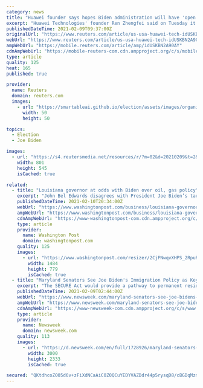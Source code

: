 ```yaml
---
category: news
title: "Huawei founder says hopes Biden administration will have 'open policy'"
excerpt: "Huawei Technologies' founder Ren Zhengfei said on Tuesday it would be \"extremely difficult\" for the United States to end the sanctions that have crippled its phone business, but that he hoped the new U."
publishedDateTime: 2021-02-09T09:37:00Z
originalUrl: "https://www.reuters.com/article/us-usa-huawei-tech-idUSKBN2A90AY"
webUrl: "https://www.reuters.com/article/us-usa-huawei-tech-idUSKBN2A90AY"
ampWebUrl: "https://mobile.reuters.com/article/amp/idUSKBN2A90AY"
cdnAmpWebUrl: "https://mobile-reuters-com.cdn.ampproject.org/c/s/mobile.reuters.com/article/amp/idUSKBN2A90AY"
type: article
quality: 125
heat: 165
published: true

provider:
  name: Reuters
  domain: reuters.com
  images:
    - url: "https://smartableai.github.io/election/assets/images/organizations/reuters.com-50x50.jpg"
      width: 50
      height: 50

topics:
  - Election
  - Joe Biden

images:
  - url: "https://s4.reutersmedia.net/resources/r/?m=02&d=20210209&t=2&i=1550827940&w=&fh=545px&fw=&ll=&pl=&sq=&r=LYNXMPEH18068"
    width: 801
    height: 545
    isCached: true

related:
  - title: "Louisiana governor at odds with Biden over oil, gas policy"
    excerpt: "John Bel Edwards disagrees with President Joe Biden’s targeting of fossil fuel industries and wants the White House to reconsider its decision to pause new oil and gas drilling leases in the Gulf of Mexico,"
    publishedDateTime: 2021-02-10T20:34:00Z
    webUrl: "https://www.washingtonpost.com/business/louisiana-governor-at-odds-with-biden-over-oil-gas-policy/2021/02/10/19b59aae-6bdf-11eb-a66e-e27046e9e898_story.html"
    ampWebUrl: "https://www.washingtonpost.com/business/louisiana-governor-at-odds-with-biden-over-oil-gas-policy/2021/02/10/19b59aae-6bdf-11eb-a66e-e27046e9e898_story.html?outputType=amp"
    cdnAmpWebUrl: "https://www-washingtonpost-com.cdn.ampproject.org/c/s/www.washingtonpost.com/business/louisiana-governor-at-odds-with-biden-over-oil-gas-policy/2021/02/10/19b59aae-6bdf-11eb-a66e-e27046e9e898_story.html?outputType=amp"
    type: article
    provider:
      name: Washington Post
      domain: washingtonpost.com
    quality: 125
    images:
      - url: "https://www.washingtonpost.com/resizer/2CjPNwqvXHPS_2RpuRTKY-p3eVo=/1484x0/www.washingtonpost.com/pb/resources/img/twp-social-share.png"
        width: 1484
        height: 779
        isCached: true
  - title: "Maryland Senators See Joe Biden's Immigration Policy as Key To Grant Citizenship To TPS Holders"
    excerpt: "The SECURE Act would provide a pathway to permanent resident status for over 400,000 immigrants who have Temporary Protected Status after fleeing natural disasters and civil unrest in their home countries."
    publishedDateTime: 2021-02-09T02:44:00Z
    webUrl: "https://www.newsweek.com/maryland-senators-see-joe-bidens-immigration-policy-key-grant-citizenship-tps-holders-1567754"
    ampWebUrl: "https://www.newsweek.com/maryland-senators-see-joe-bidens-immigration-policy-key-grant-citizenship-tps-holders-1567754?amp=1"
    cdnAmpWebUrl: "https://www-newsweek-com.cdn.ampproject.org/c/s/www.newsweek.com/maryland-senators-see-joe-bidens-immigration-policy-key-grant-citizenship-tps-holders-1567754?amp=1"
    type: article
    provider:
      name: Newsweek
      domain: newsweek.com
    quality: 113
    images:
      - url: "https://d.newsweek.com/en/full/1728926/maryland-senators-hollen-cardin-immigration-citizenship-bill.jpg"
        width: 3000
        height: 2333
        isCached: true

secured: "QKtdhcoZ005d6v+zFiXdNCaAiC0Z0QCuYEDYVAZDdr44p5rysqD8/cBGDqMzmTwMlffGFXNapODVdWIANdXDY9BGpRIHXbIA1QV9TmfyD1WGoNqwlI2dFFBLM0yc2k3ITkx1EwEokRfYV3kIb3bxWa4lweg/A6cfTeKXVISMoEWtXqckW0QsJ1YwwBOyTX8gTOrJVh3VpDauCyrbWOwCVDOf2WtrpWTDaClJj6IvbyoQm4m62hgkJym1CdpDpecaHRJBtQsMzFKO83/goNsdFBhbJweiReampYylq5cML/JmudFYuCP5jf9azoXtOsOXcTqZbOMoTK3XkofZfLz/qFWePLJXm9oxtZZkJi/R9Fs=;IFij5oy2oOBQAWCjXFlMIw=="
---
```


